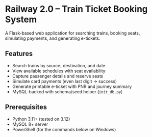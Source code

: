 # Railway 2.0 – Train Ticket Booking System

A Flask-based web application for searching trains, booking seats, simulating payments, and generating e-tickets.

## Features

- Search trains by source, destination, and date
- View available schedules with seat availability
- Capture passenger details and reserve seats
- Simulate card payments (even last digit → success)
- Generate printable e-ticket with PNR and journey summary
- MySQL-backed with schema/seed helper (`init_db.py`)

## Prerequisites

- Python 3.11+ (tested on 3.12)
- MySQL 8+ server
- PowerShell (for the commands below on Windows)
